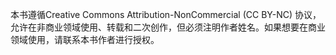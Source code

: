 本书遵循Creative Commons Attribution-NonCommercial (CC BY-NC) 协议，允许在非商业领域使用、转载和二次创作，但必须注明作者姓名。如果想要在商业领域使用，请联系本书作者进行授权。


